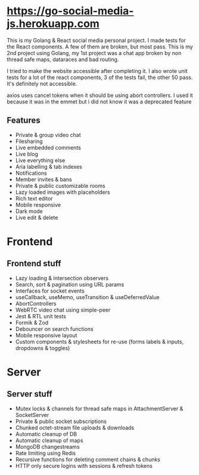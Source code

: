 # https://go-social-media-js.herokuapp.com

This is my Golang & React social media personal project. I made tests for the React components. A few of them are broken, but most pass. This is my 2nd project using Golang, my 1st project was a chat app broken by non thread safe maps, dataraces and bad routing.

I tried to make the website accessible after completing it. I also wrote unit tests for a lot of the react components, 3 of the tests fail, the other 50 pass. It's definitely not accessible.

axios uses cancel tokens when it should be using abort controllers. I used it because it was in the emmet but i did not
know it was a deprecated feature

## Features

- Private & group video chat
- Filesharing
- Live embedded comments
- Live blog
- Live everything else
- Aria labelling & tab indexes
- Notifications
- Member invites & bans
- Private & public customizable rooms
- Lazy loaded images with placeholders
- Rich text editor
- Mobile responsive
- Dark mode
- Live edit & delete

# Frontend

## Frontend stuff

- Lazy loading & intersection observers
- Search, sort & pagination using URL params
- Interfaces for socket events
- useCallback, useMemo, useTransition & useDeferredValue
- AbortControllers
- WebRTC video chat using simple-peer
- Jest & RTL unit tests
- Formik & Zod
- Debouncer on search functions
- Mobile responsive layout
- Custom components & stylesheets for re-use (forms labels & inputs, dropdowns & toggles)

# Server

## Server stuff

- Mutex locks & channels for thread safe maps in AttachmentServer & SocketServer
- Private & public socket subscriptions
- Chunked octet-stream file uploads & downloads
- Automatic cleanup of DB
- Automatic cleanup of maps
- MongoDB changestreams
- Rate limiting using Redis
- Recursive functions for deleting comment chains & chunks
- HTTP only secure logins with sessions & refresh tokens
